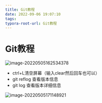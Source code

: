 ```yaml
---
title: Git教程
date: 2022-09-06 19:07:10
tags:
typora-root-url: Git教程
---
```


# Git教程

![image-20220505162534378](image-20220505162534378.png)

- ctrl+L清空屏幕（输入clear然后回车也可以）
- git reflog 查看版本信息
- git log 查看版本详细信息

![image-20220505171148921](image-20220505171148921.png)
